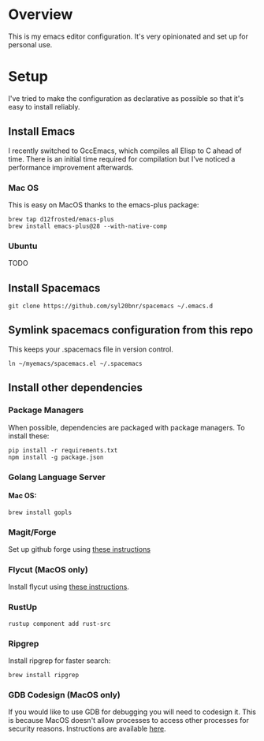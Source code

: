 # Overview

This is my emacs editor configuration. It's very opinionated and set up for personal use.

# Setup

I've tried to make the configuration as declarative as possible so that it's easy to install reliably.

## Install Emacs

I recently switched to GccEmacs, which compiles all Elisp to C ahead of time. There is an initial time required for compilation but I've noticed a performance improvement afterwards.

### Mac OS

This is easy on MacOS thanks to the emacs-plus package:

```
brew tap d12frosted/emacs-plus
brew install emacs-plus@28 --with-native-comp
```

### Ubuntu

TODO

## Install Spacemacs

```
git clone https://github.com/syl20bnr/spacemacs ~/.emacs.d
```

## Symlink spacemacs configuration from this repo

This keeps your .spacemacs file in version control.

```
ln ~/myemacs/spacemacs.el ~/.spacemacs
```

## Install other dependencies

### Package Managers

When possible, dependencies are packaged with package managers. To install these:

```
pip install -r requirements.txt
npm install -g package.json
```

### Golang Language Server

#### Mac OS:

```
brew install gopls
```

### Magit/Forge

Set up github forge using [these instructions](https://magit.vc/manual/ghub/Getting-Started.html#Getting-Started)

### Flycut (MacOS only)

Install flycut using [these instructions](https://apps.apple.com/us/app/flycut-clipboard-manager/id442160987?mt=12).

### RustUp

```
rustup component add rust-src
```

### Ripgrep

Install ripgrep for faster search:

```
brew install ripgrep
```

### GDB Codesign (MacOS only)

If you would like to use GDB for debugging you will need to codesign it. This is because MacOS doesn't allow processes to access other processes for security reasons. Instructions are available [here](https://sourceware.org/gdb/wiki/PermissionsDarwin).
